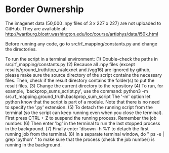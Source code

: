 # Border Ownership

The imagenet data (50,000 .npy files of 3 x 227 x 227) are not uploaded to GitHub. They are available at: http://wartburg.biostr.washington.edu/loc/course/artiphys/data/i50k.html

Before running any code, go to src/rf_mapping/constants.py and change the directories.

To run the script in a terminal environment:
(1) Double-check the paths in src/rf_mapping/constants.py
(2) Because all .npy files (except results/ground_truth/top_n/alexnet and /vgg16) are ignored by github, please make sure the source directory of the script contains the necessary files. Then, check if the result directory contains the folder(s) to put the result files.
(3) Change the current directory to the repository
(4) To run, for example, 'backprop_sums_script.py', use the command:
    python3 -m src.rf_mapping.ground_truth.backprop_sum_script
The '-m' option let python know that the script is part of a module. Note that there is no need to specify the '.py' extension.
(5) To detach the running script from the terminal (so the script can keep running even when you close the terminal). First press CTRL + Z to suspend the running process. Remember the job number.
(6) Then enter 'bg' in the terminal to run the last stopped process in the background.
(7) Finally enter 'disown -h %1' to detach the first running job from the terminal.
(8) In a separate terminal window, do " ps -e | grep 'python' " to make sure that the process (check the job number) is running in the background.

